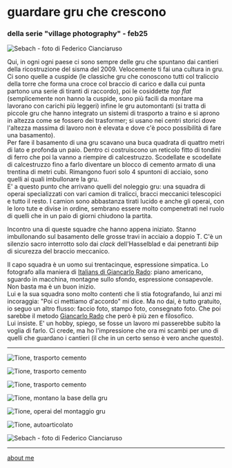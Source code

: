 # guardare gru che crescono
### della serie "village photography" - feb25

![](https://i.postimg.cc/hvjWHj6T/IMG-20250807-WA0013.jpg "Sebach - foto di Federico Cianciaruso")  

Qui, in ogni ogni paese ci sono sempre delle gru che spuntano dai cantieri della ricostruzione del sisma del 2009. Velocemente ti fai una cultura in gru. Ci sono quelle a cuspide (le classiche gru che conoscono tutti col traliccio della torre che forma una croce col braccio di carico e dalla cui punta partono una serie di tiranti di raccordo), poi le cosiddette *top flat* (semplicemente non hanno la cuspide, sono più facili da montare ma lavorano con carichi più leggeri) infine le gru automontanti (si tratta di piccole gru che hanno integrato un sistemi di trasporto a traino e si aprono in altezza come se fossero dei trasformer; si usano nei centri storici dove l'altezza massima di lavoro non è elevata e dove c'è poco possibilità di fare una basamento).   
Per fare il basamento di una gru scavano una buca quadrata di quattro metri di lato e profonda un paio. Dentro ci costruiscono un reticolo fitto di tondini di ferro che poi la vanno a riempire di calcestruzzo. Scodellate e scodellate di calcestruzzo fino a farlo diventare un blocco di cemento armato di una trentina di metri cubi. Rimangono fuori solo 4 spuntoni di acciaio, sono quelli ai quali imbullonare la gru.  
E' a questo punto che arrivano quelli del noleggio gru: una squadra di operai specializzati con vari camion di tralicci, bracci meccanici telescopici e tutto il resto. I camion sono abbastanza tirati lucido e anche gli operai, con le loro tute e divise in ordine, sembrano essere molto compenetrati nel ruolo di quelli che in un paio di giorni chiudono la partita.   
  
Incontro una di queste squadre che hanno appena iniziato. Stanno imbullonando sul basamento delle grosse travi in acciaio a doppio T. C'è un silenzio sacro interrotto solo dai *clack* dell'Hasselblad e dai penetranti *biip* di sicurezza del braccio meccanico.  
  
Il capo squadra è un uomo sui trentacinque, espressione simpatica. Lo fotografo alla maniera di [Italians di Giancarlo Rado](https://flic.kr/s/aHsj2eyctm): piano americano, sguardo in macchina, montagne sullo sfondo, espressione consapevole. Non basta ma è un buon inizio.  
Lui e la sua squadra sono molto contenti che li stia fotografando, lui anzi mi incoraggia: "Poi ci mettiamo d'accordo" mi dice. Ma no dai, è tutto gratuito, io seguo un altro flusso: faccio foto, stampo foto, consegnato foto. Che poi sarebbe il metodo [Giancarlo Rado](https://youtu.be/i10KCTjHu88?feature=shared&t=1415) che però è più zen e filosofico.  
Lui insiste. E' un hobby, spiego, se fosse un lavoro mi passerebbe subito la voglia di farlo. Ci crede, ma ho l'impressione che ora mi scambi per uno di quelli che guardano i cantieri (il che in un certo senso è vero anche questo).   

---  

![](https://i.postimg.cc/x8TVYJHg/20240422-165320.jpg "Tione, trasporto cemento")   

![](https://i.postimg.cc/MKCB3Hnx/f47267b7-f9c3-44a1-ab60-df5f721e9efd.jpg "Tione, trasporto cemento")       

![](https://i.postimg.cc/Gt7wpLxR/20240422-165259.jpg "Tione, trasporto cemento") 

![](https://i.postimg.cc/Qx95q1x0/20241209-105938.jpg "Tione, montano la base della gru")     

![](https://i.postimg.cc/h43TxpgX/20241209-105917-1.jpg "Tione, operai del montaggio gru")   

![](https://i.postimg.cc/Rh8tBVG7/20241209-105506.jpg "Tione, autoarticolato")   

![](https://i.postimg.cc/j2F0KTY9/IMG-20250807-WA0007.jpg "Sebach - foto di Federico Cianciaruso")   

---  
[about me](https://about.me/cacioman)  
